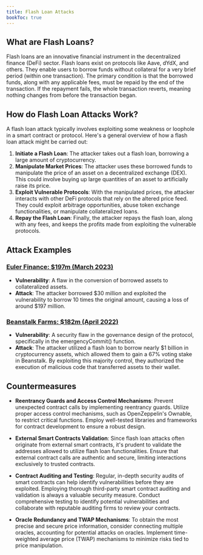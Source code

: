 ```yaml
---
title: Flash Loan Attacks
bookToc: true
---
```


## What are Flash Loans?

Flash loans are an innovative financial instrument in the decentralized finance (DeFi) sector. Flash loans exist on protocols like Aave, dYdX, and others. They enable users to borrow funds without collateral for a very brief period (within one transaction). The primary condition is that the borrowed funds, along with any applicable fees, must be repaid by the end of the transaction. If the repayment fails, the whole transaction reverts, meaning nothing changes from before the transaction began.

## How do Flash Loan Attacks Work?

A flash loan attack typically involves exploiting some weakness or loophole in a smart contract or protocol. Here's a general overview of how a flash loan attack might be carried out:

1. **Initiate a Flash Loan**: The attacker takes out a flash loan, borrowing a large amount of cryptocurrency.
2. **Manipulate Market Prices**: The attacker uses these borrowed funds to manipulate the price of an asset on a decentralized exchange (DEX). This could involve buying up large quantities of an asset to artificially raise its price.
3. **Exploit Vulnerable Protocols**: With the manipulated prices, the attacker interacts with other DeFi protocols that rely on the altered price feed. They could exploit arbitrage opportunities, abuse token exchange functionalities, or manipulate collateralized loans.
4. **Repay the Flash Loan**: Finally, the attacker repays the flash loan, along with any fees, and keeps the profits made from exploiting the vulnerable protocols.

## Attack Examples

### [Euler Finance: $197m (March 2023)](https://dn.institute/attacks/posts/2023-03-13-Euler-Finance/)

- **Vulnerability**: A flaw in the conversion of borrowed assets to collateralized assets.  
- **Attack**: The attacker borrowed $30 million and exploited the vulnerability to borrow 10 times the original amount, causing a loss of around $197 million.

### [Beanstalk Farms: $182m (April 2022)](https://dn.institute/attacks/posts/2022-04-17-Beanstalk/)

- **Vulnerability**: A security flaw in the governance design of the protocol, specifically in the emergencyCommit() function.  
- **Attack**: The attacker utilized a flash loan to borrow nearly $1 billion in cryptocurrency assets, which allowed them to gain a 67% voting stake in Beanstalk. By exploiting this majority control, they authorized the execution of malicious code that transferred assets to their wallet.

## Countermeasures

- **Reentrancy Guards and Access Control Mechanisms**: Prevent unexpected contract calls by implementing reentrancy guards. Utilize proper access control mechanisms, such as OpenZeppelin's Ownable, to restrict critical functions. Employ well-tested libraries and frameworks for contract development to ensure a robust design.

- **External Smart Contracts Validation**: Since flash loan attacks often originate from external smart contracts, it's prudent to validate the addresses allowed to utilize flash loan functionalities. Ensure that external contract calls are authentic and secure, limiting interactions exclusively to trusted contracts.

- **Contract Auditing and Testing**: Regular, in-depth security audits of smart contracts can help identify vulnerabilities before they are exploited. Employing thorough third-party smart contract auditing and validation is always a valuable security measure. Conduct comprehensive testing to identify potential vulnerabilities and collaborate with reputable auditing firms to review your contracts.

- **Oracle Redundancy and TWAP Mechanisms**: To obtain the most precise and secure price information, consider connecting multiple oracles, accounting for potential attacks on oracles. Implement time-weighted average price (TWAP) mechanisms to minimize risks tied to price manipulation.
